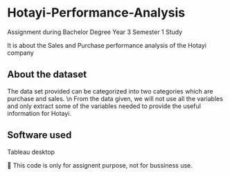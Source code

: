 # Hotayi-Performance-Analysis

Assignment during Bachelor Degree Year 3 Semester 1 Study

It is about the Sales and Purchase performance analysis of the Hotayi company

## About the dataset
The data set provided can be categorized into two categories which are purchase and sales. \n From the data given, we will not use all the variables and only extract some of the variables needed to provide the useful information for Hotayi.

## Software used
Tableau desktop

📙 This code is only for assignent purpose, not for bussiness use.
